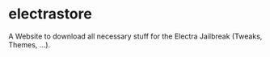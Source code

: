 # electrastore
A Website to download all necessary stuff for the Electra Jailbreak (Tweaks, Themes, ...).
